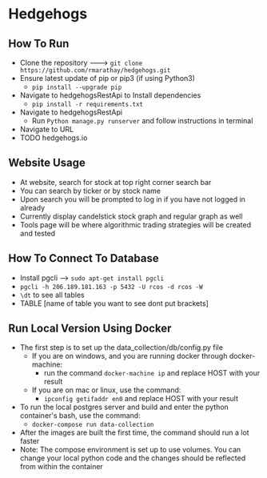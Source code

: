 # Hedgehogs
## How To Run
* Clone the repository ---> `git clone https://github.com/rmarathay/hedgehogs.git`
* Ensure latest update of pip or pip3 (if using Python3)
  * `pip install --upgrade pip`
* Navigate to hedgehogsRestApi to Install dependencies
  * `pip install -r requirements.txt`  
* Navigate to hedgehogsRestApi
  * Run `Python manage.py runserver` and follow instructions in terminal
* Navigate to URL
* TODO hedgehogs.io


## Website Usage
* At website, search for stock at top right corner search bar
* You can search by ticker or by stock name
* Upon search you will be prompted to log in if you have not logged in already
* Currently display candelstick stock graph and regular graph as well
* Tools page will be where algorithmic trading strategies will be created and tested


## How To Connect To Database
* Install pgcli --> `sudo apt-get install pgcli`
* `pgcli -h 206.189.181.163 -p 5432 -U rcos -d rcos -W`
* `\dt` to see all tables
* TABLE [name of table you want to see dont put brackets]


## Run Local Version Using Docker
* The first step is to set up the data_collection/db/config.py file
  * If you are on windows, and you are running docker through docker-machine:
    * run the command `docker-machine ip` and replace HOST with your result
  * If you are on mac or linux, use the command:
    * `ipconfig getifaddr en0` and replace HOST with your result
* To run the local postgres server and build and enter the python container's bash, use the command:
  * `docker-compose run data-collection`
* After the images are built the first time, the command should run a lot faster
* Note: The compose environment is set up to use volumes. You can change your local python code and the changes should be reflected from within the container
